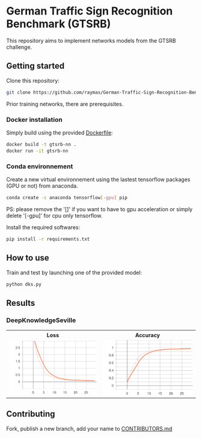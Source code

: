 # German Traffic Sign Recognition Benchmark (GTSRB)

This repository aims to implement networks models from the GTSRB challenge.

## Getting started

Clone this repository:

```bash
git clone https://github.com/raymas/German-Traffic-Sign-Recognition-Benchmark.git
```

Prior training networks, there are prerequisites.

### Docker installation

Simply build using the provided [Dockerfile](Dockerfile):

```bash
docker build -t gtsrb-nn .
docker run -it gtsrb-nn
```

### Conda environnement

Create a new virtual environnement using the lastest tensorflow packages (GPU or not) from anaconda.

```bash
conda create -c anaconda tensorflow[-gpu] pip
```

PS: please remove the '[]' if you want to have to gpu acceleration or simply delete '[-gpu]' for cpu only tensorflow.

Install the required softwares:

```bash
pip install -r requirements.txt
```

## How to use

Train and test by launching one of the provided model:

```bash
python dks.py
```

## Results

### DeepKnowledgeSeville

<table>
    <tr>
        <th>Loss</th>
        <th>Accuracy</th>
    </tr>
    <tr>
        <td><img src="https://raw.githubusercontent.com/raymas/German-Traffic-Sign-Recognition-Benchmark/master/example-results/DKS/epoch_loss.svg?sanitize=true" width=300></td>
        <td><img src="https://raw.githubusercontent.com/raymas/German-Traffic-Sign-Recognition-Benchmark/master/example-results/DKS/epoch_acc.svg?sanitize=true" width=300></td>
    </tr>
</table>

## Contributing

Fork, publish a new branch, add your name to [CONTRIBUTORS.md](CONTRIBUTORS.md)
